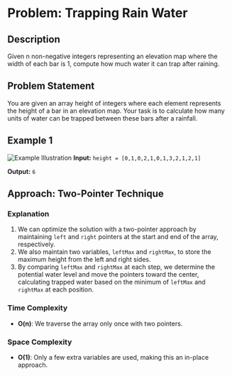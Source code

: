 # Problem: Trapping Rain Water

## Description
Given n non-negative integers representing an elevation map where the width of each bar is 1, compute how much water it can trap after raining.

## Problem Statement
You are given an array height of integers where each element represents the height of a bar in an elevation map. Your task is to calculate how many units of water can be trapped between these bars after a rainfall.

## Example 1
![Example Illustration](https://assets.leetcode.com/uploads/2018/10/22/rainwatertrap.png)
**Input:** `height = [0,1,0,2,1,0,1,3,2,1,2,1]`

**Output:** `6`

## Approach: Two-Pointer Technique

### Explanation
1. We can optimize the solution with a two-pointer approach by maintaining `left` and `right` pointers at the start and end of the array, respectively.
2. We also maintain two variables, `leftMax` and `rightMax`, to store the maximum height from the left and right sides.
3. By comparing `leftMax` and `rightMax` at each step, we determine the potential water level and move the pointers toward the center, calculating trapped water based on the minimum of `leftMax` and `rightMax` at each position.

### Time Complexity
- **O(n)**: We traverse the array only once with two pointers.

### Space Complexity
- **O(1)**: Only a few extra variables are used, making this an in-place approach.
